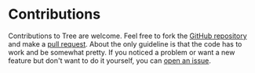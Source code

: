 # Contributions

Contributions to Tree are welcome. Feel free to fork the [GitHub repository](https://github.com/generic-github-user/Tree) and make a [pull request](https://github.com/generic-github-user/Tree/pulls). About the only guideline is that the code has to work and be somewhat pretty. If you noticed a problem or want a new feature but don't want to do it yourself, you can [open an issue](https://github.com/generic-github-user/Tree/issues/new).
